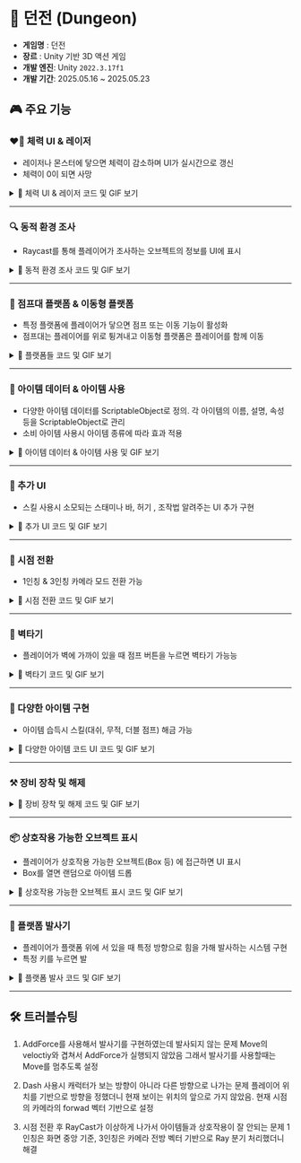 # 🏰 던전 (Dungeon)

- **게임명** : 던전
- **장르** : Unity 기반 3D 액션 게임
- **개발 엔진**: Unity `2022.3.17f1`
- **개발 기간**: 2025.05.16 ~ 2025.05.23

## 🎮 주요 기능

### ❤️‍🔥 체력 UI & 레이저
 - 레이저나 몬스터에 닿으면 체력이 감소하며 UI가 실시간으로 갱신
 - 체력이 0이 되면 사망
<details>
<summary>🔽 체력 UI & 레이저 코드 및 GIF 보기</summary>
<div align="center">
<img src="https://github.com/user-attachments/assets/9c01e4b7-c53d-4363-b287-ddf675a8d31e" alt="체력 UI 변화 및 레이저" width="600"/>
</div>

  ### 1️⃣ 사망 및 데미지 처리

  ```csharp
public void Die()
{
    Debug.Log("Die");
}

public void TakePhysicalDamage(int damage)
{
    // 무적 상태일시 무시
    if (isInvincible)
    {
        return;
    }
    health.Substact(damage);
    onTakeDamage?.Invoke();
}
```
---
### 2️⃣ 피격시 화면 플래
```csharp
 private void Start()
 {
     CharcterManager.Instance.player.condition.onTakeDamage += Flash;
 }

 // 피격시 호출되어 화면에 빨간색 보이게하는 함수
 public void Flash()
 {
     if(coroutine != null)
     {
         StopCoroutine(coroutine);
     }
     image.enabled = true;
     image.color = new Color(1f, 100f / 255f, 100f / 255f);
     coroutine = StartCoroutine(FadeAway());
 }
```
---
### 3️⃣ 레이저 충돌 체크 및 데미지 적용
```csharp
 private void Update()
{
    RaycastHit hit;
    bool isHit = false;
    if (Physics.Raycast(transform.position, transform.right, out hit, 10f))
    {
        if (hit.collider.CompareTag("Player"))
        {
            isHit = true;
            if (!isAttack)
            {
                isAttack = true;
                CharcterManager.Instance.player.condition.TakePhysicalDamage(1);
            }
            _laserLight.SetActive(true);
        }
    }
    if(!isHit) // 플레이어가 레이저에서 벗어난 상태
    {
        isAttack = false;
        _laserLight.SetActive(false);
    }
    Debug.DrawRay(transform.position, transform.right * 10f);
}
```

</details>

---

### 🔍 동적 환경 조사
 - Raycast를 통해 플레이어가 조사하는 오브젝트의 정보를 UI에 표시
<details>
<summary> 🔽 동적 환경 조사 코드 및 GIF 보기 </summary>
<div align="center">
<img src="https://github.com/user-attachments/assets/2af629e1-7d63-4f76-8140-fffb1a21a281" alt="상호작용" width="600"/>
</div>
  
### 1️⃣ 상호작용 시스템을 위한 인터페이스 정의
  
  ```csharp
public interface IInteractable
{
    public string GetInteractPrompt();
    public void OnInteract();
}
```
  ---
  ### 2️⃣ 카메라 기반 동적 환경 조사 & UI 프롬프트 출력

  ```csharp
private void Update()
{
    if (Time.time - lastCheckTime > checkRate)
    {
        lastCheckTime = Time.time;

        Ray ray;
        if (CharcterManager.Instance.player.controller.isFirstPerson)
        {
            camera = CharcterManager.Instance.player.controller.firstPerson;
            ray = camera.ScreenPointToRay(new Vector3(Screen.width / 2, Screen.height / 2));
        }
        else
        {
            camera = CharcterManager.Instance.player.controller.thirdPerson;
            ray = new Ray(_thirdPersonTransform.position, camera.transform.forward);
        }

        RaycastHit hit;
        if (Physics.Raycast(ray, out hit, maxCheckDistance, layerMask))
        {
            if (hit.collider.gameObject != curInteractGameObject)
            {
                curInteractGameObject = hit.collider.gameObject;
                curInteractable = hit.collider.GetComponent<IInteractable>();
                SetPromptText();
            }
        }
        else
        {
            curInteractGameObject = null;
            curInteractable = null;
            UIManager.Instance.ClosePrompt();
        }
    }
}

private void SetPromptText()
{
    if (curInteractable != null)
    {
        UIManager.Instance.OpenPrompt(curInteractable.GetInteractPrompt());
    }
}
```
</details>

---

###  🎈 점프대 플랫폼 & 이동형 플랫폼
 - 특정 플랫폼에 플레이어가 닿으면 점프 또는 이동 기능이 활성화
 - 점프대는 플레이어를 위로 튕겨내고 이동형 플랫폼은 플레이어를 함께 이동
<details>
<summary>🔽  플랫폼들  코드 및 GIF 보기</summary>
  
  ### 1️⃣ 점프 패드
<div align="center">
<img src="https://github.com/user-attachments/assets/8ab0884c-1980-4a84-a8db-92d388fb25a6" alt="점프대" width="600"/>
</div>

  ```csharp
private void OnCollisionEnter(Collision collision)
{
    if (collision.gameObject.CompareTag("Player"))
        _rb.AddForce(Vector3.up * jumpForce, ForceMode.Impulse);
}
```
---
### 2️⃣ 이동형 플랫폼
<div align="center">
<img src="https://github.com/user-attachments/assets/2d91617d-e915-415a-bd2d-3299be911d18" alt="이동형 발판" width="600"/>
</div>

```csharp
private void Update()
 {
     if (!isActive) return; 

   // 오른쪽 방향으로 이동
   transform.position += Vector3.right * _speed * Time.deltaTime;
    // 지정된 거리만큼 이동하면 방향 거꾸로 지정
    if (Vector3.Distance(startPos, transform.position) >= _moveDistance)
    {
       _speed *= -1;
   }

 }

 void LateUpdate()
 {
     if (!isActive) return;

     Vector3 distance = transform.position - preivousPos;
     preivousPos = transform.position;

     // 플레이어도 이동
     CharcterManager.Instance.player.transform.position += distance;
 }
 private void OnCollisionEnter(Collision collision)
 {
     if (collision.collider.CompareTag("Player"))
     {
         isActive = true;
     }
 }

 private void OnCollisionExit(Collision collision)
 {
     if (collision.collider.CompareTag("Player"))
     {
         isActive = false;
     }
 }
```

</details>

---

### 🛒 아이템 데이터 & 아이템 사용
 - 다양한 아이템 데이터를 ScriptableObject로 정의. 각 아이템의 이름, 설명, 속성 등을 ScriptableObject로 관리
 - 소비 아이템 사용시 아이템 종류에 따라 효과 적용
<details>
<summary>🔽 아이템 데이터 & 아이템 사용 및 GIF 보기</summary>
<div align="center">
<img src="https://github.com/user-attachments/assets/e146b79a-e591-434e-a076-e09bdfea84e3" alt="아이템 사용" width="600"/>
</div>

  ### 1️⃣ 아이템 데이터(ScriptableObject)
  
  ```csharp
public enum ItemType
{
    Equipable,
    Consumable,
    Resource,
    Box
}
public enum ConsumableType
{
    Health,
    Hunger,
    Invincible,
    Dash,
    DoubleJump,
}
[Serializable]
public class ItemDataConsumable
{
    public ConsumableType type;
    public float value;
}

[CreateAssetMenu(fileName = "Item", menuName = "NewItem")]
public class ItemData : ScriptableObject
{
    [Header("Info")]
    public string displayName;
    public string description;
    public ItemType type;
    public Sprite Icon;
    public GameObject dropPrefab;

    [Header("Stacking")]
    public bool canStack;
    public int maxStackAmount;

    [Header("ConumableType")]
    public ItemDataConsumable[] consumables;

    [Header("Equip")]
    public GameObject equipPrefab;
}
```
---

### 2️⃣ 아이템 사용
```csharp
 public void OnUseButton()
 {
     if (selectedItem.type != ItemType.Consumable && selectedItem.type != ItemType.Box) return;
     
     foreach (var effect in selectedItem.consumables)
     {
         switch (effect.type)
         {
             case ConsumableType.Health: condition.Heal(effect.value); break;
             case ConsumableType.Hunger: condition.Eat(effect.value); break;
             case ConsumableType.Invincible:
                 SkillManager.Instance.UnLockSkill(SkillType.Invincible);
                 break;
             case ConsumableType.Dash:
                 SkillManager.Instance.UnLockSkill(SkillType.Dash);
                 break;
             case ConsumableType.DoubleJump:
                 SkillManager.Instance.UnLockSkill(SkillType.DoubleJump);
                 break;
         }
     }
     RemoveSelectedItem();
 }

```
</details>

---

### 🎨 추가 UI
 - 스킬 사용시 소모되는 스태미나 바, 허기 , 조작법 알려주는 UI 추가 구현
<details>
<summary> 🔽  추가 UI 코드 및 GIF 보기</summary>
<div align="center">
<img src="https://github.com/user-attachments/assets/731258b7-0e6e-484c-8fb9-c8afdf80f3a8" alt="추가 UI" width="600"/>
</div>

  ### 1️⃣ 스태미나 바

  ```csharp
Condition stamina { get { return uiCondition.stamina; } }
private void Update()
{
    stamina.Add(stamina.passiveValue * Time.deltaTime);
}

public bool UseStamina(float amount)
{
    if(stamina.curValue - amount < 0f)
    {
        return false;
    }
    stamina.Substact(amount);
    return true;
}
```
---

### 2️⃣ 허기 바
```csharp
Condition hunger { get { return uiCondition.hunger; } }
private void Update()
{
    if (!isInvincible)
    {
        hunger.Substact(hunger.passiveValue * Time.deltaTime);

        if (hunger.curValue == 0f) 
        {
            health.Substact(noHungerHealthDecay * Time.deltaTime);
        }
    }
}

public void Eat(float count)
{
    hunger.Add(count);
}
```

### 3️⃣ 조작법 알려주는 UI
```csharp
 public GameObject informationWindow;
 private void Start()
 {
     var controller = CharcterManager.Instance.player.controller ?? CharcterManager.Instance.player.GetComponent<PlayerController>();
     controller.OnInformation += Toggle;
     informationWindow.SetActive(false);
 }

 public void Toggle()
 {
     UIManager.Instance.Toggle(informationWindow);
 }
```

</details>

---

### 🔄 시점 전환
 - 1인칭 & 3인칭 카메라 모드 전환 가능
<details>
<summary>🔽  시점 전환 코드 및 GIF 보기</summary>
<div align="center">
<img src="https://github.com/user-attachments/assets/c8b400e7-b76c-4715-a3fe-28acdb751372" alt="3인칭 시점" width="600"/>
</div>

  ### 1️⃣ 시점 전환 입력 처리

  ```csharp
public void onSwitchCamera(InputAction.CallbackContext context)
{
    if (context.phase == InputActionPhase.Started)
    {
        isFirstPerson = !isFirstPerson;
        if (isFirstPerson)
        {
            firstPerson.gameObject.SetActive(true);
            thirdPerson.gameObject.SetActive(false);
        }
        else
        {
            thirdPerson.gameObject.SetActive(true);
            firstPerson.gameObject.SetActive(false);
        }
    }
}
```
---

### 2️⃣ 상호작용 시 시점에 따른 Ray 처리
```csharp
Ray ray;

if (CharcterManager.Instance.player.controller.isFirstPerson)
{
    camera = CharcterManager.Instance.player.controller.firstPerson;
    ray = camera.ScreenPointToRay(new Vector3(Screen.width / 2, Screen.height / 2));
    _rayText.text = "1인칭 시점";
}
else
{
    camera = CharcterManager.Instance.player.controller.thirdPerson;
    ray = new Ray(_thirdPersonTransform.position, camera.transform.forward);
    _rayText.text = "3인칭 시점";
}
```
</details>

---

### 🧗 벽타기
 - 플레이어가 벽에 가까이 있을 때 점프 버튼을 누르면 벽타기 가능능
<details>
<summary> 🔽  벽타기 코드 및 GIF 보기</summary>
<div align="center">
<img src="https://github.com/user-attachments/assets/1aefe1be-4c20-4b39-bd18-91aa3949188a" alt="벽타기" width="600"/>
</div>

  ### 1️⃣ 벽인지 체크(Raycast)

  ```csharp
 private bool CheckWall()
 {
     Ray ray = new Ray(transform.position, transform.forward);
     _wallCheck = Physics.Raycast(ray, _climbCheckDistance, wallLayer);
     if (_wallCheck) return true;
     return false;
 }
```
---

### 2️⃣ 점프 입력시 벽 타기 조건 추
```csharp
public void OnJump(InputAction.CallbackContext context)
{
    if (context.phase != InputActionPhase.Started) return;

    if(IsGrounded()) // 점프
    {
         _rb.AddForce(Vector2.up * _jumpPower, ForceMode.Impulse);
    }
    else if(CheckWall() && !IsGrounded()) // 벽타기
    {
        _rb.AddForce(Vector3.up * _jumpPower * 5f, ForceMode.Impulse);
    }
}
```

</details>

---

### 🧾 다양한 아이템 구현
 - 아이템 습득시 스킬(대쉬, 무적, 더블 점프) 해금 가능 
<details>
<summary> 🔽  다양한 아이템 코드 UI 코드 및 GIF 보기</summary>

  ### 1️⃣ 대쉬
  
<div align="center">
<img src="https://github.com/user-attachments/assets/85dadb98-b52a-4151-8564-de1fa466dac4" alt="대쉬" width="600"/>
</div>

  ```csharp
public void OnDash(InputAction.CallbackContext context)
{
    if (context.phase == InputActionPhase.Started)
    {
        if (SkillManager.Instance.CheckUnLockSkill(SkillType.Dash) && !isDash)
        {
            SkillManager.Instance.TriggerCooldown(SkillType.Dash);
            condition.Dash(20f);
            StartCoroutine(Dash(_dashPower));
        }
    }
}

private IEnumerator Dash(float dashPower)
{
    isDash = true;
    Camera cam = CharcterManager.Instance.player.controller.isFirstPerson ? CharcterManager.Instance.player.controller.firstPerson : CharcterManager.Instance.player.controller.thirdPerson;
    Vector3 dir = cam.transform.forward;
    dir.y = 0f; // 수평이동만 하기위해 y를 0으로 설정
    dir.Normalize();
    _rb.AddForce(dir * dashPower, ForceMode.Impulse);
    CharcterManager.Instance.player.controller.canMove = false;
    Invoke(nameof(CharcterManager.Instance.player.controller.EnableMove), 0.5f);
    yield return new WaitForSeconds(SkillManager.Instance.GetCoolTime(SkillType.Dash));

    isDash = false;
}
```
---

### 2️⃣ 더블 점프

<div align="center">
<img src="https://github.com/user-attachments/assets/d432f08e-c4b6-40ce-9b9d-ddbc43027e34" alt="더블 점프" width="600"/>
</div>

```csharp
public void OnDoubleJump(InputAction.CallbackContext context)
{
    if (context.phase == InputActionPhase.Started)
    {
        if (IsGrounded() && !isDoubleJump)
        {
            jumpCount = 0;
            isDoubleJump = true;
            SkillManager.Instance.TriggerCooldown(SkillType.DoubleJump);
            condition.DoubleJump(10f);
        }
        if (SkillManager.Instance.CheckUnLockSkill(SkillType.DoubleJump) && jumpCount < maxJumpCount && isDoubleJump)
        {
            jumpCount++;
            _rb.velocity = new Vector2(_rb.velocity.x, 0f); 
            _rb.AddForce(Vector2.up * _jumpPower, ForceMode.Impulse);
            if(jumpCount == maxJumpCount) isDoubleJump = false;
        }
    }
}
```

### 3️⃣ 무적

<div align="center">
<img src="https://github.com/user-attachments/assets/a6f7c478-e6fd-410f-bb6a-9e73c97a5dcd" alt="무적" width="600"/>
</div>

```csharp
// PlayerCondition.cs
 private void Update()
 {
     stamina.Add(stamina.passiveValue * Time.deltaTime);
     if (!isInvincible)
     {
         hunger.Substact(hunger.passiveValue * Time.deltaTime);
         

         if (hunger.curValue == 0f)
         {
             health.Substact(noHungerHealthDecay * Time.deltaTime);
         }

         if (health.curValue == 0f)
         {
             Die();
         }
     }
     // 무적 관련
     else
     {
         invincibleTime -= Time.deltaTime;
         if (invincibleTime <= 0f)
         {
             isInvincible = false;  
         }
     }
 }

// PlayerController.cs
public void OnInvincible(InputAction.CallbackContext context)
{
    if (context.phase == InputActionPhase.Started)
    {
        if (SkillManager.Instance.CheckUnLockSkill(SkillType.Invincible))
        {
            SkillManager.Instance.TriggerCooldown(SkillType.Invincible);
            condition.Invincibility(40f, SkillManager.Instance.GetCoolTime(SkillType.Invincible));
        }
    }    
}
```

</details>

---

### ⚒️ 장비 장착 및 해제

<details>
<summary> 🔽 장비 장착 및 해제 코드 및 GIF 보기</summary>
<div align="center">
<img src="https://github.com/user-attachments/assets/ff685e21-5b59-4e3b-a850-6455b14d72a9" alt="장비 장착 및 해제" width="600"/>
</div>

  ### 1️⃣ 장비 장착
  
  ```csharp
// 아이템 선택시 상세정보 UI에 표시하게 해주는 함수
public void SelectItem(int index)
{
    if (slots[index].item == null) return;

    selectedItem = slots[index].item;
    selectedItemIndex = index;

    // 텍스트 정보 업데이트
    selectedItemName.text = selectedItem.displayName;
    selectedItemDescription.text = selectedItem.description;

    selectedStatName.text = string.Empty;
    selectedStatValue.text = string.Empty;

    // 소비 아이템 효과 목록 표시
    for (int i = 0; i < selectedItem.consumables.Length; i++)
    {
        selectedStatName.text += selectedItem.consumables[i].type.ToString() + "\n";
        selectedStatValue.text += selectedItem.consumables[i].value.ToString() + "\n";
    }

    // 버튼 상태 설정
    useButton.SetActive(selectedItem.type == ItemType.Consumable);
    equipButton.SetActive(selectedItem.type == ItemType.Equipable && !slots[index].equipped);
    unequipButton.SetActive(selectedItem.type == ItemType.Equipable && slots[index].equipped);
    dropButton.SetActive(true);
}

public void OnEquipButton()
{
    if (slots[curEquipIndex].equipped)
    {
        UnEquip(curEquipIndex);
    }
    slots[selectedItemIndex].equipped = true;
    curEquipIndex = selectedItemIndex;
    CharcterManager.Instance.player.equipment.EquipNew(selectedItem);
    InventoryManager.Instance.UpdateUI();

    SelectItem(selectedItemIndex);
}
```
---

### 2️⃣ 장비 해제
```csharp
 public void OnEquipButton()
{
    if (slots[curEquipIndex].equipped)
    {
        UnEquip(curEquipIndex);
    }
    slots[selectedItemIndex].equipped = true;
    curEquipIndex = selectedItemIndex;
    CharcterManager.Instance.player.equipment.EquipNew(selectedItem);
    InventoryManager.Instance.UpdateUI();

    SelectItem(selectedItemIndex);
}

public void OnUnEquipButton(int index)
{
    UnEquip(index);
}

void UnEquip(int index)
{
    slots[index].equipped = false;
    CharcterManager.Instance.player.equipment.UnEquip();
    InventoryManager.Instance.UpdateUI();

    if (selectedItemIndex == index)
    {
        SelectItem(selectedItemIndex);
    }
}

```

</details>

---

### 📦 상호작용 가능한 오브젝트 표시
 - 플레이어가 상호작용 가능한 오브젝트(Box 등) 에 접근하면 UI 표시
 - Box를 열면 랜덤으로 아이템 드롭
<details>
<summary> 🔽 상호작용 가능한 오브젝트 표시 코드 및 GIF 보기</summary>
<div align="center">
<img src="https://github.com/user-attachments/assets/a92b2485-481c-4d9c-ab90-943d0376506a" alt="상호작용 가능한 오브젝트 표시" width="600"/>
</div>
 
  ### 1️⃣ 상호작용 입력 처리
  
```csharp
public void OnInteractInput(InputAction.CallbackContext context)
{
    if(context.phase == InputActionPhase.Started && curInteractable != null)
    {
        if (curItemObject.type == ItemType.Box)
        {
            int idx = Random.Range(0, items.Length);
            InventoryManager.Instance.ThrowItem(items[idx]);
        }
        curInteractable.OnInteract();
        curInteractGameObject = null;
        curInteractable = null;
        UIManager.Instance.ClosePrompt();
        curItemObject = null;
    }
}
```


</details>

---

### 🚀 플랫폼 발사기
 - 플레이어가 플랫폼 위에 서 있을 때 특정 방향으로 힘을 가해 발사하는 시스템 구현
 - 특정 키를 누르면 발
<details>
<summary> 🔽 플랫폼 발사 코드 및 GIF 보기</summary>
<div align="center">
<img src="https://github.com/user-attachments/assets/8d8fd3ae-0805-46f3-9163-42a914465436" alt="플랫폼 발사기" width="600"/>
</div>
 
  ### 1️⃣ 물리 기반 발사 로직
  
```csharp
private void Shoot()
{
    Vector3 dir =  shootDirection.position - shootPosition.position;
    _rb.AddForce(dir * _shootPower, ForceMode.Impulse);
    CharcterManager.Instance.player.transform.rotation = _orgRotation;
    CharcterManager.Instance.player.controller.canMove = false;
    Invoke(nameof(CharcterManager.Instance.player.controller.EnableMove), 0.5f);
}
```

---
### 2️⃣ 상호작용 입력 처리
```csharp
 public void OnShoot(InputAction.CallbackContext context)
 {
     if (context.phase == InputActionPhase.Started && curInteractable != null)
     {
         if (curInteractable is Shooter shooter)
         {
             curInteractable.OnInteract();
         }
        
     }
 }
```

</details>

---

## 🛠️ 트러블슈팅
1. AddForce를 사용해서 발사기를 구현하였는데 발사되지 않는 문제
Move의 veloctiy와 겹쳐서 AddForce가 실행되지 않았음 그래서 발사기를 사용할때는 Move를 멈추도록 설정

2. Dash 사용시 캐럭터가 보는 방향이 아니라 다른 방향으로 나가는 문제
플레이어 위치를 기반으로 방향을 정했더니 현재 보이는 위치의 앞으로 가지 않았음. 현재 시점의 카메라의 forwad 벡터 기반으로 설정

3. 시점 전환 후 RayCast가 이상하게 나가서 아이템들과 상호작용이 잘 안되는 문제
1인칭은 화면 중앙 기준, 3인칭은 카메라 전방 벡터 기반으로 Ray 분기 처리했더니 해결

